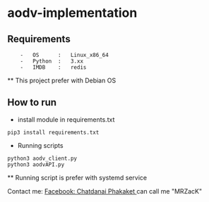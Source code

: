 # aodv-implementation

## Requirements
```
    -   OS      :   Linux_x86_64
    -   Python  :   3.xx
    -   IMDB    :   redis 
```

** This project prefer with Debian OS


## How to run

-   install module in requirements.txt
```
pip3 install requirements.txt 
```

- Running scripts

```
python3 aodv_client.py
python3 aodvAPI.py
```

** Running script is prefer with systemd service

Contact me: [Facebook: Chatdanai Phakaket ](https://www.facebook.com/Mr.Zack.official) can call me "MRZacK"